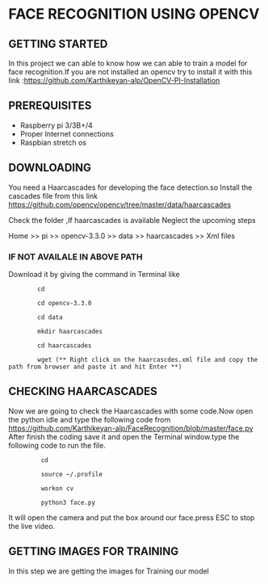 # FACE RECOGNITION USING OPENCV

## GETTING STARTED

In this project we can able to know how we can able to train a model for face recognition.If you are not installed an opencv try to install it with this link :https://github.com/Karthikeyan-alp/OpenCV-PI-Installation

## PREREQUISITES
   - Raspberry pi 3/3B+/4
   - Proper Internet connections
   - Raspbian stretch os
  
## DOWNLOADING

   You need a Haarcascades for developing the face detection.so Install the cascades file from this link
   https://github.com/opencv/opencv/tree/master/data/haarcascades 
   
   
  Check the folder ,If haarcascades is available Neglect the upcoming steps
  
  Home >> pi >> opencv-3.3.0 >> data >> haarcascades >> Xml files
  
  ### IF NOT AVAILALE IN ABOVE PATH 
   
   Download it by giving the command in Terminal like
    
            cd
            
            cd opencv-3.3.0
            
            cd data
            
            mkdir haarcascades
            
            cd haarcascades
            
            wget (** Right click on the haarcascdes.xml file and copy the path from browser and paste it and hit Enter **)
            
            
  ## CHECKING HAARCASCADES
  
   Now we are going to check the Haarcascades with some code.Now open the python idle and type the following code from https://github.com/Karthikeyan-alp/FaceRecognition/blob/master/face.py
   After finish the coding save it and open the Terminal window.type the following code to run the file.
   
             cd 
             
             source ~/.profile
             
             workon cv
             
             python3 face.py
             
   It will open the camera and put the box around our face.press ESC to stop the live video.
   
   ## GETTING IMAGES FOR TRAINING
   
   In this step we are getting the images for Training our model
